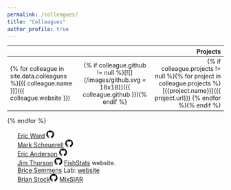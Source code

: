 ```yaml
---
permalink: /colleagues/
title: "Colleagues"
author_profile: true
---
```


|               |               | Projects  |
| ------------- |:-------------:| ---------:|
{% for colleague in site.data.colleagues %}[{{ colleague.name }}]({{ colleague.website }}) | {% if colleague.github != null %}[![](/images/github.svg = 18x18)]({{ colleague.github }}){% endif %} | {% if colleague.projects != null %}{% for project in colleague.projects %}[{{project.name}}]({{ project.url}}) {% endfor %}{% endif %} |
{% endfor %}

<style>
ul {
  list-style-type: none;
}
</style>


* [Eric Ward](https://eric-ward.github.io/) <a href="https://github.com/eric-ward"><img src="/images/github.svg" height="18" width="18"></a>
* [Mark Scheuerell](https://faculty.washington.edu/scheuerl/) <a href="https://github.com/mdscheuerell"><img src="/images/github.svg" height="18" width="18"></a>
* [Eric Anderson](http://eriqande.netlify.com/) <a href="https://github.com/eriqande"><img src="/images/github.svg" height="18" width="18"></a>
* [Jim Thorson](https://sites.google.com/site/thorsonresearch/) <a href="https://github.com/James-Thorson"><img src="/images/github.svg" height="18" width="18"></a> <a href="https://james-thorson.github.io//">FishStats</a> website.
* [Brice Semmens](http://scrippsscholars.ucsd.edu/bsemmens/biocv) Lab: [website](http://www.semmenslab.org/)
* [Brian Stock](https://brianstock.github.io)<a href="https://github.com/brianstock"><img src="/images/github.svg" height="18" width="18"></a> [MixSIAR](https://brianstock.github.io/mixsiar/)